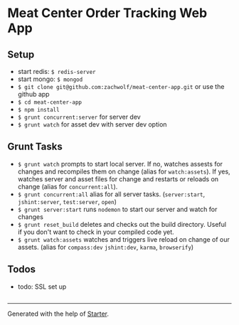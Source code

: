 # Meat Center Order Tracking Web App

## Setup

- start redis: `$ redis-server`
- start mongo: `$ mongod`
- `$ git clone git@github.com:zachwolf/meat-center-app.git` or use the github app
- `$ cd meat-center-app`
- `$ npm install`
- `$ grunt concurrent:server` for server dev
- `$ grunt watch` for asset dev with server dev option

## Grunt Tasks

- `$ grunt watch` prompts to start local server. If no, watches assests for changes and recompiles them on change (alias for `watch:assets`). If yes, watches server and asset files for change and restarts or reloads on change (alias for `concurrent:all`).
- `$ grunt concurrent:all` alias for all server tasks. (`server:start`, `jshint:server`, `test:server`, `open`)
- `$ grunt server:start` runs `nodemon` to start our server and watch for changes
- `$ grunt reset_build` deletes and checks out the build directory. Useful if you don't want to check in your compiled code yet.
- `$ grunt watch:assets` watches and triggers live reload on change of our assets. (alias for `compass:dev` `jshint:dev`, `karma`, `browserify`)


## Todos

- todo: SSL set up

##

***

Generated with the help of [Starter](https://github.com/zachwolf/Starter).